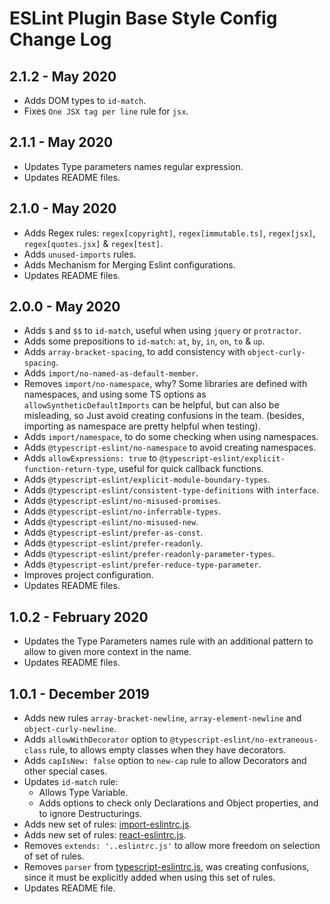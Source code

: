 # ESLint Plugin Base Style Config Change Log

## 2.1.2 - May 2020

* Adds DOM types to `id-match`.
* Fixes `One JSX tag per line` rule for `jsx`.

## 2.1.1 - May 2020

* Updates Type parameters names regular expression.
* Updates README files.

## 2.1.0 - May 2020

* Adds Regex rules: `regex[copyright]`, `regex[immutable.ts]`, `regex[jsx]`, `regex[quotes.jsx]` & `regex[test]`.
* Adds `unused-imports` rules.
* Adds Mechanism for Merging Eslint configurations.
* Updates README files.

## 2.0.0 - May 2020

* Adds `$` and `$$` to `id-match`, useful when using `jquery` or `protractor`.
* Adds some prepositions to `id-match`: `at`, `by`, `in`, `on`, `to` & `up`.
* Adds `array-bracket-spacing`, to add consistency with `object-curly-spacing`.
* Adds `import/no-named-as-default-member`.
* Removes `import/no-namespace`, why? Some libraries are defined with namespaces, and using some TS options as `allowSyntheticDefaultImports` can be helpful, but can also be misleading, so Just avoid creating confusions in the team. (besides, importing as namespace are pretty helpful when testing).
* Adds `import/namespace`, to do some checking when using namespaces.
* Adds `@typescript-eslint/no-namespace` to avoid creating namespaces.
* Adds `allowExpressions: true` to `@typescript-eslint/explicit-function-return-type`, useful for quick callback functions.
* Adds `@typescript-eslint/explicit-module-boundary-types`.
* Adds `@typescript-eslint/consistent-type-definitions` with `interface`.
* Adds `@typescript-eslint/no-misused-promises`.
* Adds `@typescript-eslint/no-inferrable-types`.
* Adds `@typescript-eslint/no-misused-new`.
* Adds `@typescript-eslint/prefer-as-const`.
* Adds `@typescript-eslint/prefer-readonly`.
* Adds `@typescript-eslint/prefer-readonly-parameter-types`.
* Adds `@typescript-eslint/prefer-reduce-type-parameter`.
* Improves project configuration.
* Updates README files.

## 1.0.2 - February 2020

* Updates the Type Parameters names rule with an additional pattern to allow to given more context in the name.
* Updates README files.

## 1.0.1 - December 2019

* Adds new rules `array-bracket-newline`, `array-element-newline` and `object-curly-newline`.
* Adds `allowWithDecorator` option to `@typescript-eslint/no-extraneous-class` rule, to allows empty classes when they have decorators.
* Adds `capIsNew: false` option to `new-cap` rule to allow Decorators and other special cases.
* Updates `id-match` rule:
  * Allows Type Variable.
  * Adds options to check only Declarations and Object properties, and to ignore Destructurings.
* Adds new set of rules: [import-eslintrc.js](js/config/configs/import-eslintrc.js).
* Adds new set of rules: [react-eslintrc.js](js/config/configs/react-eslintrc.js).
* Removes `extends: '..eslintrc.js'` to allow more freedom on selection of set of rules.
* Removes `parser` from [typescript-eslintrc.js](js/config/configs/typescript-eslintrc.js), was creating confusions, since it must be explicitly added when using this set of rules.
* Updates README file.
